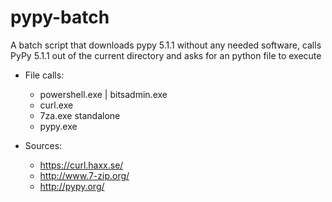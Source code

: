 # pypy-batch
A batch script that downloads pypy 5.1.1 without any needed software, calls PyPy 5.1.1 out of the current 
directory and asks for an python file to execute

- File calls:
  - powershell.exe | bitsadmin.exe 
  - curl.exe
  - 7za.exe standalone
  - pypy.exe

- Sources:
  - https://curl.haxx.se/
  - http://www.7-zip.org/
  - http://pypy.org/
